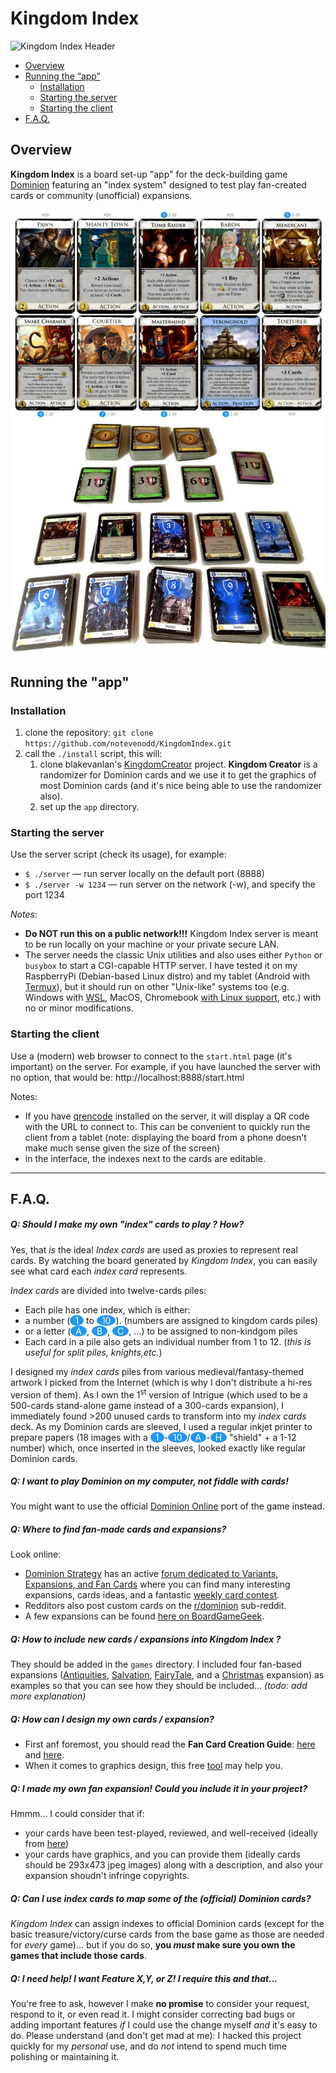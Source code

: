 # Kingdom Index

![Kingdom Index Header](https://repository-images.githubusercontent.com/278849792/5445d200-3a62-11eb-87e9-79f317b4d5e5 "Kingdom Index Header")

* [Overview](#overview)
* [Running the “app”](#running-the-app)
   * [Installation](#installation)
   * [Starting the server](#starting-the-server)
   * [Starting the client](#starting-the-client)
* [F.A.Q.](#faq)


## Overview

**Kingdom Index** is a board set-up "app" for the deck-building game [Dominion](https://en.wikipedia.org/wiki/Dominion_%28card_game%29) featuring an "index system" designed to test play fan-created cards or community (unofficial) expansions.

![Kingdom Index](https://raw.githubusercontent.com/notevenodd/KingdomIndex/master/preview.jpg "Kingdom Index")

## Running the "app"

### Installation

1. clone the repository: `git clone https://github.com/notevenodd/KingdomIndex.git`
2. call the `./install` script, this will:
   1. clone blakevanlan's [KingdomCreator](https://github.com/blakevanlan/KingdomCreator "KingdomCreator") project. **Kingdom Creator** is a randomizer for Dominion cards and we use it to get the graphics of most Dominion cards (and it's nice being able to use the randomizer also).
   2. set up the `app` directory.

### Starting the server

Use the server script (check its usage), for example:
* `$ ./server` — run server locally on the default port (8888)
* `$ ./server -w 1234` — run server on the network (-w), and specify the port 1234

*Notes*:
* **Do NOT run this on a public network!!!** Kingdom Index server is meant to be run locally on your machine or your private secure LAN.
* The server needs the classic Unix utilities and also uses either `Python` or `busybox` to start a CGI-capable HTTP server. I have tested it on my RaspberryPi (Debian-based Linux distro) and my tablet (Android with [Termux](https://termux.com/ "Termux")), but it should run on other "Unix-like" systems too (e.g. Windows with [WSL](https://docs.microsoft.com/en-us/windows/wsl/ "WSL"), MacOS, Chromebook [with Linux support](https://support.google.com/chromebook/answer/9145439?hl=en), etc.) with no or minor modifications.

### Starting the client

Use a (modern) web browser to connect to the `start.html` page (it's important) on the server.
For example, if you have launched the server with no option, that would be: http://localhost:8888/start.html

Notes:
* If you have [qrencode](https://fukuchi.org/works/qrencode/) installed on the server, it will display a QR code with the URL to connect to. This can be convenient to quickly run the client from a tablet (note: displaying the board from a phone doesn't make much sense given the size of the screen)
* in the interface, the indexes next to the cards are editable.

---

## F.A.Q.

##### Q: Should I make my own "*index*" cards to play ? How?

Yes, that *is* the idea! *Index cards* are used as proxies to represent real cards. By watching the board generated by *Kingdom Index*, you can easily see what card each *index card* represents.

*Index cards* are divided into twelve-cards piles:
* Each pile has one index, which is either:
 * a number (<span style="background-color:#2196F3;color:#fff;display:inline-block;padding-left:8px;padding-right:8px;text-align:center;border-radius:50%">1</span> to <span style="background-color:#2196F3;color:#fff;display:inline-block;padding-left:8px;padding-right:8px;text-align:center;border-radius:50%">10</span>). (numbers are assigned to kingdom cards piles)
 * or a letter (<span style="background-color:#2196F3;color:#fff;display:inline-block;padding-left:8px;padding-right:8px;text-align:center;border-radius:50%">A</span>, <span style="background-color:#2196F3;color:#fff;display:inline-block;padding-left:8px;padding-right:8px;text-align:center;border-radius:50%">B</span>, <span style="background-color:#2196F3;color:#fff;display:inline-block;padding-left:8px;padding-right:8px;text-align:center;border-radius:50%">C</span>, ...) to be assigned to non-kindgom piles
* Each card in a pile also gets an individual number from 1 to 12. (*this is useful for split piles, knights,etc.*)

I designed my *index cards* piles from various medieval/fantasy-themed artwork I picked from the Internet (which is why I don't distribute a hi-res version of them). As I own the 1<sup>st</sup> version of Intrigue (which used to be a 500-cards stand-alone game instead of a 300-cards expansion), I immediately found >200 unused cards to transform into my *index cards* deck. As my Dominion cards are sleeved, I used a regular inkjet printer to prepare papers (18 images with a <span style="background-color:#2196F3;color:#fff;display:inline-block;padding-left:8px;padding-right:8px;text-align:center;border-radius:50%">1</span>-<span style="background-color:#2196F3;color:#fff;display:inline-block;padding-left:8px;padding-right:8px;text-align:center;border-radius:50%">10</span>/<span style="background-color:#2196F3;color:#fff;display:inline-block;padding-left:8px;padding-right:8px;text-align:center;border-radius:50%">A</span>-<span style="background-color:#2196F3;color:#fff;display:inline-block;padding-left:8px;padding-right:8px;text-align:center;border-radius:50%">H</span> "shield" + a 1-12 number) which, once inserted in the sleeves, looked exactly like regular Dominion cards.


##### Q: I want to play Dominion on my computer, not fiddle with cards!

You might want to use the official [Dominion Online](https://www.dominion.games/) port of the game instead.

##### Q: Where to find fan-made cards and expansions?

Look online:

* [Dominion Strategy](https://dominionstrategy.com/ "Dominion Strategy") has an active [forum dedicated to Variants, Expansions, and Fan Cards](http://forum.dominionstrategy.com/index.php?board=11.0 "a great forum dedicated to Variants and Fan Cards") where you can find many interesting expansions, cards ideas, and a fantastic [weekly card contest](http://forum.dominionstrategy.com/index.php?topic=18987.0 "weekly card contest").
* Redditors also post custom cards on the [r/dominion](https://old.reddit.com/r/dominion/ "r/dominion") sub-reddit.
* A few expansions can be found [here on BoardGameGeek](https://www.boardgamegeek.com/boardgame/36218/dominion/expansions "here on BoardGameGeek").

##### Q: How to include new cards / expansions into Kingdom Index ?

They should be added in the `games` directory. I included four fan-based expansions ([Antiquities](https://drive.google.com/drive/folders/19r-veyGWQOBQpYZGGdAZpN9A0PNaqvkW), [Salvation](https://boardgamegeek.com/boardgame/80435/salvation-fan-expansion-dominion), [FairyTale](https://boardgamegeek.com/boardgameexpansion/68281/fairy-tale-fan-expansion-dominion), and a [Christmas](https://reddit.com/r/dominion/comments/a6jauy/a_very_dominion_christmas) expansion) as examples so that you can see how they should be included... *(todo: add more explanation)*

##### Q: How can I **design** my own cards / expansion?

* First anf foremost, you should read the **Fan Card Creation Guide**: [here](http://forum.dominionstrategy.com/index.php?topic=20045.0) and [here](http://wiki.dominionstrategy.com/index.php/Fan_Card_Creation_Guide).
* When it comes to graphics design, this free [tool](https://shardofhonor.github.io/dominion-card-generator/index.html "tool") may help you.

##### Q: I made my own fan expansion! Could you include it in your project?

Hmmm... I could consider that if:
* your cards have been test-played, reviewed, and well-received (ideally from [here](http://forum.dominionstrategy.com/index.php?board=11.0))
* your cards have graphics, and you can provide them (ideally cards should be 293x473 jpeg images) along with a description, and also your expansion shoudn't infringe copyrights.


##### Q: Can I use *index cards* to map some of the (official) Dominion cards?

*Kingdom Index* can assign indexes to official Dominion cards (except for the basic treasure/victory/curse cards from the base game as those are needed for *every* game)... but if you do so, **you *must* make sure you own the games that include those cards**.

##### Q: I need help! I want Feature X,Y, or Z! I require this and that... 

You're free to ask, however I make **no promise** to consider your request, respond to it, or even read it. I might consider correcting bad bugs or adding important features *if* I could use the change myself *and* it's easy to do. Please understand (and don't get mad at me): I hacked this project quickly for my *personal* use, and do *not* intend to spend much time polishing or maintaining it.
